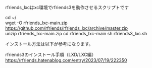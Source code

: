 rfriends_lxcはxc環境でrfriends3を動作させるスクリプトです  
  
cd ~/  
wget -O rfriends_lxc-main.zip https://github.com/rfriends/rfriends_lxc/archive/master.zip  
unzip rfriends_lxc-main.zip
cd rfriends_lxc-main
sh rfriends3_lxc.sh  
  
インストール方法は以下が参考になります。  

rfriends3のインストール手順（LXD/LXC編）  
https://rfriends.hatenablog.com/entry/2023/07/19/222350
